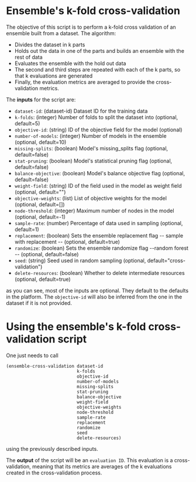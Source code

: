 # Ensemble's k-fold cross-validation

The objective of this script is to perform a k-fold cross validation of an
ensemble built from a dataset. The algorithm:

- Divides the dataset in k parts
- Holds out the data in one of the parts and builds an ensemble with the rest
  of data
- Evaluates the ensemble with the hold out data
- The second and third steps are repeated with each of the k parts, so that
  k evaluations are generated
- Finally, the evaluation metrics are averaged to provide the cross-validation
  metrics.

The **inputs** for the script are:

* `dataset-id`: (dataset-id) Dataset ID for the training data
* `k-folds`: (integer) Number of folds to split the dataset into (optional, default=5)
* `objective-id`: (string) ID of the objective field for the model (optional)
* `number-of-models`: (integer) Number of models in the ensemble (optional, default=10)
* `missing-splits`: (boolean) Model's missing_splits flag (optional, default=false)
* `stat-pruning`: (boolean) Model's statistical pruning flag (optional, default=false)
* `balance-objective`: (boolean) Model's balance objective flag (optional, default=false)
* `weight-field`: (string) ID of the field used in the model as weight field (optional, default="")
* `objective-weights`: (list) List of objective weights for the model (optional, default=[])
* `node-threshold`: (integer) Maximum number of nodes in the model (optional, default=-1)
* `sample-rate`: (number) Percentage of data used in sampling (optional, default=1)
* `replacement`: (boolean) Sets the ensemble replacement flag -- sample with replacement -- (optional, default=true)
* `randomize`: (boolean) Sets the ensemble randomize flag --random forest -- (optional, default=false)
* `seed`: (string) Seed used in random sampling (optional, default="cross-validation")
* `delete-resources`: (boolean) Whether to delete intermediate resources (optional, default=true)

as you can see, most of the inputs are optional. They default to the defaults
in the platform. The `objective-id` will also be inferred from the one in
the dataset if it is not provided.

# Using the ensemble's k-fold cross-validation script

One just needs to call

```
(ensemble-cross-validation dataset-id
                           k-folds
                           objective-id
                           number-of-models
                           missing-splits
                           stat-pruning
                           balance-objective
                           weight-field
                           objective-weights
                           node-threshold
                           sample-rate
                           replacement
                           randomize
                           seed
                           delete-resources)
```

using the previously described inputs.

The **output** of the script will be an `evaluation ID`. This evaluation is a
cross-validation, meaning that its metrics are averages of the k evaluations
created in the cross-validation process.
